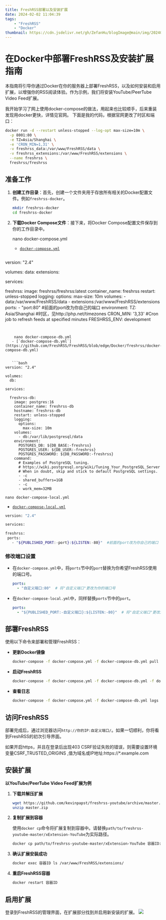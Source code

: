 ```yaml
---
title: FreshRSS部署以及安装扩展
date: 2024-02-02 11:04:39
tags:
    - "FreshRSS"
    - "Docker"
thumbnail: https://cdn.jsdelivr.net/gh/ZefanHu/blogImage@main/img/20240202113544.png
---
```


# 在Docker中部署FreshRSS及安装扩展指南

本指南将引导你通过Docker在你的服务器上部署FreshRSS，以及如何安装和启用扩展，以增强你的RSS阅读体验。作为示例，我们将安装YouTube/PeerTube Video Feed扩展。

我开始学习了网上使用docker-compose的做法，用起来也比较顺手，后来重装发现用docker更快，详情见官网。
下面是我的代码，根据官网更改了时区和端口：

```bash
docker run -d --restart unless-stopped --log-opt max-size=10m \
  -p 8001:80 \
  -e TZ=Asia/Shanghai \
  -e 'CRON_MIN=1,31' \
  -v freshrss_data:/var/www/FreshRSS/data \
  -v freshrss_extensions:/var/www/FreshRSS/extensions \
  --name freshrss \
  freshrss/freshrss
```


## 准备工作

1. **创建工作目录**：首先，创建一个文件夹用于存放所有相关的Docker配置文件。例如`freshrss-docker`。

   ```bash
   mkdir freshrss-docker
   cd freshrss-docker
   ```

2. **下载Docker Compose文件**：接下来，将Docker Compose配置文件保存到你的工作目录中。

    nano docker-compose.yml
   - [`docker-compose.yml`](https://github.com/FreshRSS/FreshRSS/blob/edge/Docker/freshrss/docker-compose.yml)

   ```bash
version: "2.4"

volumes:
  data:
  extensions:

services:

  freshrss:
    image: freshrss/freshrss:latest
    container_name: freshrss
    restart: unless-stopped
    logging:
      options:
        max-size: 10m
    volumes:
      - data:/var/www/FreshRSS/data
      - extensions:/var/www/FreshRSS/extensions
    ports:
      - "port:80"  #前面的port改为你自己的端口
    environment:
      TZ: Asia/Shanghai  #时区，见http://php.net/timezones
      CRON_MIN: '3,33' #Cron job to refresh feeds at specified minutes
      FRESHRSS_ENV: development
```


    nano docker-compose-db.yml
   - [`docker-compose-db.yml`](https://github.com/FreshRSS/FreshRSS/blob/edge/Docker/freshrss/docker-compose-db.yml)


   ```bash
version: "2.4"

volumes:
  db:

services:

  freshrss-db:
    image: postgres:16
    container_name: freshrss-db
    hostname: freshrss-db
    restart: unless-stopped
    logging:
      options:
        max-size: 10m
    volumes:
      - db:/var/lib/postgresql/data
    environment:
      POSTGRES_DB: ${DB_BASE:-freshrss}
      POSTGRES_USER: ${DB_USER:-freshrss}
      POSTGRES_PASSWORD: ${DB_PASSWORD:-freshrss}
    command:
      # Examples of PostgreSQL tuning.
      # https://wiki.postgresql.org/wiki/Tuning_Your_PostgreSQL_Server
      # When in doubt, skip and stick to default PostgreSQL settings.
      - -c
      - shared_buffers=1GB
      - -c
      - work_mem=32MB
```

    nano docker-compose-local.yml
   - [`docker-compose-local.yml`](https://github.com/FreshRSS/FreshRSS/blob/edge/Docker/freshrss/docker-compose-local.yml)

   ```bash
version: "2.4"

services:

  freshrss:
    ports:
      - "${PUBLISHED_PORT:-port}:${LISTEN:-80}"  #前面的port改为你自己的端口
```



### 修改端口设置

- 在`docker-compose.yml`中，将`ports`节中的`port`替换为你希望FreshRSS使用的端口号。

  ```yaml
  ports:
    - "自定义端口:80"  # 将"自定义端口"更改为你的端口号
  ```

- 在`docker-compose-local.yml`中，同样替换`ports`节中的`port`。

  ```yaml
  ports:
    - "${PUBLISHED_PORT:-自定义端口}:${LISTEN:-80}"  # 将"自定义端口"更改为你的端口号
  ```

## 部署FreshRSS

使用以下命令来部署和管理FreshRSS：

- **更新Docker镜像**

  ```bash
  docker-compose -f docker-compose.yml -f docker-compose-db.yml pull
  ```

- **启动FreshRSS**

  ```bash
  docker-compose -f docker-compose.yml -f docker-compose-db.yml -f docker-compose-local.yml up -d --remove-orphans
  ```

- **查看日志**

  ```bash
  docker-compose -f docker-compose.yml -f docker-compose-db.yml logs -f --timestamps
  ```

## 访问FreshRSS

部署完成后，通过浏览器访问`http://你的IP:自定义端口/`。如果一切顺利，你将看到FreshRSS的初次引导界面。

如果开启https，并且在登录后出现403 CSRF验证失败的错误，则需要设置环境变量CSRF_TRUSTED_ORIGINS ,值为域名或IP地址:https://*.example.com

## 安装扩展

**以YouTube/PeerTube Video Feed扩展为例**

1. **下载并解压扩展**

   ```bash
   wget https://github.com/kevinpapst/freshrss-youtube/archive/master.zip
   unzip master.zip
   ```

2. **复制扩展到容器**

   使用`docker cp`命令将扩展复制到容器中。请替换`path/to/freshrss-youtube-master/xExtension-YouTube`为实际路径。

   ```bash
   docker cp path/to/freshrss-youtube-master/xExtension-YouTube 容器ID:/var/www/FreshRSS/extensions/
   ```

3. **确认扩展安装成功**

   ```bash
   docker exec 容器ID ls /var/www/FreshRSS/extensions/
   ```

4. **重启FreshRSS容器**

   ```bash
   docker restart 容器ID
   ```

## 启用扩展

登录到FreshRSS的管理界面，在扩展部分找到并启用新安装的扩展。
![](https://cdn.jsdelivr.net/gh/ZefanHu/blogImage@main/img/20240202135041.png)